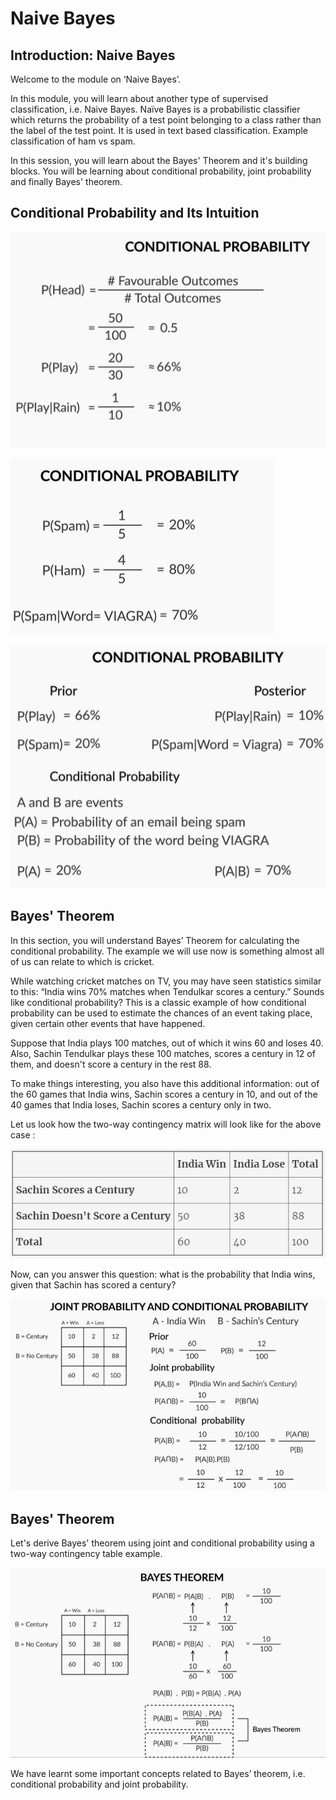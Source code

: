 # Naive Bayes

## Introduction: Naive Bayes
Welcome to the module on ‘Naive Bayes’.

In this module, you will learn about another type of supervised classification, i.e. Naive Bayes. Naïve Bayes is a probabilistic classifier which returns the probability of a test point belonging to a class rather than the label of the test point. It is used in text based classification. Example classification of ham vs spam.

In this session, you will learn about the Bayes' Theorem and it's building blocks. You will be learning about conditional probability, joint probability and finally Bayes' theorem.

## Conditional Probability and Its Intuition
![title](image/conditional.JPG)

![title](image/conditional1.JPG)

![title](image/conditional2.JPG)

## Bayes' Theorem
In this section, you will understand Bayes’ Theorem for calculating the conditional probability. The example we will use now is something almost all of us can relate to which is cricket.

While watching cricket matches on TV, you may have seen statistics similar to this: “India wins 70% matches when Tendulkar scores a century.” Sounds like conditional probability? This is a classic example of how conditional probability can be used to estimate the chances of an event taking place, given certain other events that have happened.  

Suppose that India plays 100 matches, out of which it wins 60 and loses 40. Also, Sachin Tendulkar plays these 100 matches, scores a century in 12 of them, and doesn't score a century in the rest 88.

To make things interesting, you also have this additional information: out of the 60 games that India wins, Sachin scores a century in 10, and out of the 40 games that India loses, Sachin scores a century only in two.

Let us look how the two-way contingency matrix will look like for the above case :

![title](image/conditional3.JPG)

Now, can you answer this question: what is the probability that India wins, given that Sachin has scored a century?

![title](image/join-conditional.JPG)

## Bayes' Theorem
Let's derive Bayes' theorem using joint and conditional probability using a two-way contingency table example.

![title](image/BayesTheorem.JPG)

We have learnt some important concepts related to Bayes’ theorem, i.e. conditional probability and joint probability.